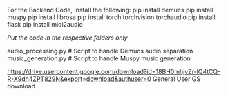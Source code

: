For the Backend Code, Install the following:
pip install demucs
pip install muspy
pip install librosa
pip install torch torchvision torchaudio
pip install flask
pip install midi2audio


*Put the code in the respective folders only*

audio_processing.py    # Script to handle Demucs audio separation
music_generation.py     # Script to handle Muspy music generation

https://drive.usercontent.google.com/download?id=18BH0mhjvZr-lQ4tCQ-R-X9dh4ZPT829N&export=download&authuser=0 
General User GS download